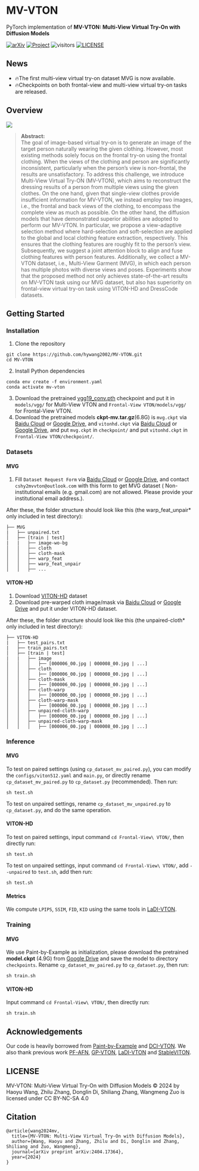 # MV-VTON

PyTorch implementation of **MV-VTON: Multi-View Virtual Try-On with Diffusion Models**

[![arXiv](https://img.shields.io/badge/arXiv-2404.04908-b10.svg)](https://arxiv.org/abs/2404.17364)
[![Project](https://img.shields.io/badge/Project-Website-orange)](https://hywang2002.github.io/MV-VTON/)
![visitors](https://visitor-badge.laobi.icu/badge?page_id=hywang2002.MV-VTON)
[![LICENSE](https://img.shields.io/badge/license-CC--BY--NC--SA--4.0-lightgrey)](https://creativecommons.org/licenses/by-nc-sa/4.0/)

## News
- 🔥The first multi-view virtual try-on dataset MVG is now available.
- 🔥Checkpoints on both frontal-view and multi-view virtual try-on tasks are released.

## Overview

![](assets/framework.png)
> **Abstract:**  
> The goal of image-based virtual try-on is to generate an image of the target person naturally wearing the given
> clothing. However, most existing methods solely focus on the frontal try-on using the frontal clothing. When the views
> of the clothing and person are significantly inconsistent, particularly when the person’s view is non-frontal, the
> results are unsatisfactory. To address this challenge, we introduce Multi-View Virtual Try-ON (MV-VTON), which aims to
> reconstruct the dressing results of a person from multiple views using the given clothes. On the one hand, given that
> single-view clothes provide insufficient information for MV-VTON, we instead employ two images, i.e., the frontal and
> back views of the clothing, to encompass the complete view as much as possible. On the other hand, the diffusion
> models
> that have demonstrated superior abilities are adopted to perform our MV-VTON. In particular, we propose a
> view-adaptive
> selection method where hard-selection and soft-selection are applied to the global and local clothing feature
> extraction, respectively. This ensures that the clothing features are roughly fit to the person’s view. Subsequently,
> we
> suggest a joint attention block to align and fuse clothing features with person features. Additionally, we collect a
> MV-VTON dataset, i.e., Multi-View Garment (MVG), in which each person has multiple photos with diverse views and
> poses.
> Experiments show that the proposed method not only achieves state-of-the-art results on MV-VTON task using our MVG
> dataset, but also has superiority on frontal-view virtual try-on task using VITON-HD and DressCode datasets.

## Getting Started

### Installation

1. Clone the repository

```shell
git clone https://github.com/hywang2002/MV-VTON.git
cd MV-VTON
```

2. Install Python dependencies

```shell
conda env create -f environment.yaml
conda activate mv-vton
```

3. Download the pretrained [vgg19_conv.pth](https://drive.google.com/file/d/1rvow8jStPt8t2prDcSRlnf8yzXhrYeGo/view?usp=sharing)
   checkpoint and put it in `models/vgg/` for Multi-View VTON and `Frontal-View VTON/models/vgg/` for Frontal-View VTON.
4. Download the pretrained models **ckpt-mv.tar.gz**(6.8G) is `mvg.ckpt` via [Baidu Cloud](https://pan.baidu.com/s/17SC8fHE5w2g7gEtzJgRRew?pwd=cshy) or [Google Drive](https://drive.google.com/file/d/1J91PoT8A9yqHWNxkgRe6ZCnDEhN-H9O6/view?usp=sharing),
   and `vitonhd.ckpt` via [Baidu Cloud](https://pan.baidu.com/s/1R2yGgm35UwTpnXPEU6-tlA?pwd=cshy) or [Google Drive](https://drive.google.com/file/d/13A0uzUY6PuvitLOqzyHzWASOh0dNXdem/view?usp=sharing), and put `mvg.ckpt` in `checkpoint/` and
   put `vitonhd.ckpt`
   in `Frontal-View VTON/checkpoint/`.

### Datasets

#### MVG

1. Fill `Dataset Request Form` via [Baidu Cloud](https://pan.baidu.com/s/12HAq0V4FfgpU_q8AeyZzwA?pwd=cshy) or [Google Drive](https://drive.google.com/file/d/1zWt6HYBz7Vzaxu8rp1bwkhRoBkxbwQjw/view?usp=sharing), and
   contact `cshy2mvvton@outlook.com` with this form to get MVG dataset (
   Non-institutional emails (e.g. gmail.com) are not allowed. Please provide your institutional
   email address.).

After these, the folder structure should look like this (the warp_feat_unpair* only included in test directory):

```
├── MVG
|   ├── unpaired.txt
│   ├── [train | test]
|   |   ├── image-wo-bg
│   │   ├── cloth
│   │   ├── cloth-mask
│   │   ├── warp_feat
│   │   ├── warp_feat_unpair
│   │   ├── ...
```

#### VITON-HD

1. Download [VITON-HD](https://github.com/shadow2496/VITON-HD) dataset
2. Download pre-warped cloth image/mask via [Baidu Cloud](https://pan.baidu.com/s/1uQM0IOltOmbeqwdOKX5kCw?pwd=cshy) or [Google Drive](https://drive.google.com/file/d/18DTWfhxUnfg41nnwwpCKN--akC4eT9DM/view?usp=sharing) and
   put
   it under VITON-HD dataset.

After these, the folder structure should look like this (the unpaired-cloth* only included in test directory):

```
├── VITON-HD
|   ├── test_pairs.txt
|   ├── train_pairs.txt
│   ├── [train | test]
|   |   ├── image
│   │   │   ├── [000006_00.jpg | 000008_00.jpg | ...]
│   │   ├── cloth
│   │   │   ├── [000006_00.jpg | 000008_00.jpg | ...]
│   │   ├── cloth-mask
│   │   │   ├── [000006_00.jpg | 000008_00.jpg | ...]
│   │   ├── cloth-warp
│   │   │   ├── [000006_00.jpg | 000008_00.jpg | ...]
│   │   ├── cloth-warp-mask
│   │   │   ├── [000006_00.jpg | 000008_00.jpg | ...]
│   │   ├── unpaired-cloth-warp
│   │   │   ├── [000006_00.jpg | 000008_00.jpg | ...]
│   │   ├── unpaired-cloth-warp-mask
│   │   │   ├── [000006_00.jpg | 000008_00.jpg | ...]
```

### Inference

#### MVG

To test on paired settings (using `cp_dataset_mv_paired.py`), you can modify the `configs/viton512.yaml` and `main.py`,
or directly rename `cp_dataset_mv_paired.py` to `cp_dataset.py` (recommended). Then run:

```shell
sh test.sh
```

To test on unpaired settings, rename `cp_dataset_mv_unpaired.py` to `cp_dataset.py`, and do the same operation.

#### VITON-HD

To test on paired settings, input command `cd Frontal-View\ VTON/`, then directly run:

```shell
sh test.sh
```

To test on unpaired settings, input command `cd Frontal-View\ VTON/`, add `--unpaired` to `test.sh`, add then run:

```shell
sh test.sh
```

#### Metrics

We compute `LPIPS`, `SSIM`, `FID`, `KID` using the same tools in [LaDI-VTON](https://github.com/miccunifi/ladi-vton).

### Training

#### MVG

We use Paint-by-Example as initialization, please download the pretrained **model.ckpt** (4.9G)
from [Google Drive](https://drive.google.com/file/d/15QzaTWsvZonJcXsNv-ilMRCYaQLhzR_i/view) and save the model to
directory `checkpoints`. Rename `cp_dataset_mv_paired.py` to `cp_dataset.py`, then run:

```shell
sh train.sh
```

#### VITON-HD

Input command `cd Frontal-View\ VTON/`, then directly run:

```shell
sh train.sh
```

## Acknowledgements

Our code is heavily borrowed from [Paint-by-Example](https://github.com/Fantasy-Studio/Paint-by-Example)
and [DCI-VTON](https://github.com/bcmi/DCI-VTON-Virtual-Try-On). We also
thank previous work [PF-AFN](https://github.com/geyuying/PF-AFN), [GP-VTON](https://github.com/xiezhy6/GP-VTON),
[LaDI-VTON](https://github.com/miccunifi/ladi-vton)
and [StableVITON](https://github.com/rlawjdghek/StableVITON).

## LICENSE
MV-VTON: Multi-View Virtual Try-On with Diffusion Models © 2024 by Haoyu Wang, Zhilu Zhang, Donglin Di, Shiliang Zhang, Wangmeng Zuo is licensed under CC BY-NC-SA 4.0 

## Citation

```
@article{wang2024mv,
  title={MV-VTON: Multi-View Virtual Try-On with Diffusion Models},
  author={Wang, Haoyu and Zhang, Zhilu and Di, Donglin and Zhang, Shiliang and Zuo, Wangmeng},
  journal={arXiv preprint arXiv:2404.17364},
  year={2024}
}
```
